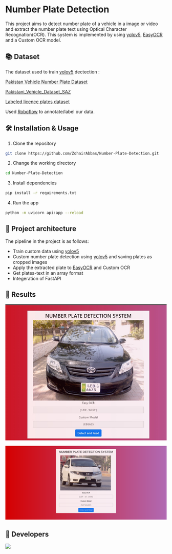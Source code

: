 # Number Plate Detection
This project aims to detect number plate of a vehicle in a image or video and extract the number plate text using Optical Character Recognation(OCR). This system is implemented by using [yolov5](https://github.com/ultralytics/yolov5 "yolov5"), [EasyOCR](https://github.com/JaidedAI/EasyOCR "EasyOCR") and a Custom OCR model. 

## 📚 Dataset
The dataset used to train [yolov5](https://github.com/ultralytics/yolov5 "yolov5") dectection :  

[Pakistan Vehicle Number Plate Dataset](https://github.com/usmanweb/Pakistan-Vehicle-Number-Plate-Dataset "Pakistan Vehicle Number Plate Dataset")

[Pakistani_Vehicle_Dataset_SAZ](https://www.kaggle.com/datasets/abdulazizbaig/pakistani-vehicle-dataset-saz-vrs "Pakistani_Vehicle_Dataset_SAZ")

[Labeled licence plates dataset](https://www.kaggle.com/datasets/achrafkhazri/labeled-licence-plates-dataset "Labeled Licence Plate Dataset")

Used [Roboflow](https://roboflow.com/ "Roboflow") to annotate/label our data.

## 🛠️ Installation & Usage

1. Clone the repository

```bash
git clone https://github.com/ZohairAbbas/Number-Plate-Detection.git
```

2. Change the working directory

```bash
cd Number-Plate-Detection
```

3. Install dependencies

```bash
pip install -r requirements.txt
```

4. Run the app

```bash
python -m uvicorn api:app --reload
```

## 🔭 Project architecture

The pipeline in the project is as follows:  

- Train custom data using [yolov5](https://github.com/ultralytics/yolov5 "yolov5")
- Custom number plate detection using [yolov5](https://github.com/ultralytics/yolov5 "yolov5") and saving plates as cropped images
- Apply the extracted plate to [EasyOCR](https://github.com/JaidedAI/EasyOCR "EasyOCR") and Custom OCR
- Get plates-text in an array format
- Integeration of FastAPI

## 💎 Results

![images](https://github.com/ZohairAbbas/Number-Plate-Detection/blob/main/data/111.jpeg) 

![images](https://github.com/ZohairAbbas/Number-Plate-Detection/blob/main/data/112.png) 


## 🤝 Developers 
<a href="https://github.com/ZohairAbbas/Number-Plate-Detection/graphs/contributors">
  <img src="https://contrib.rocks/image?repo=ZohairAbbas/Number-Plate-Detection" />
</a>





